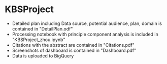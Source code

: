 # KBSProject

 - Detailed plan including Data source, potential audience, plan, domain is contained in "DetailPlan.odf"
 - Processing notebook with principle component analysis is included in "KBSProject_zhou.ipynb"
 - Citations with the abstract are contained in "Citations.pdf" 
 - Screenshots of dashboard is contained in "Dashboard.pdf"
 - Data is uploaded to BigQuery
 
